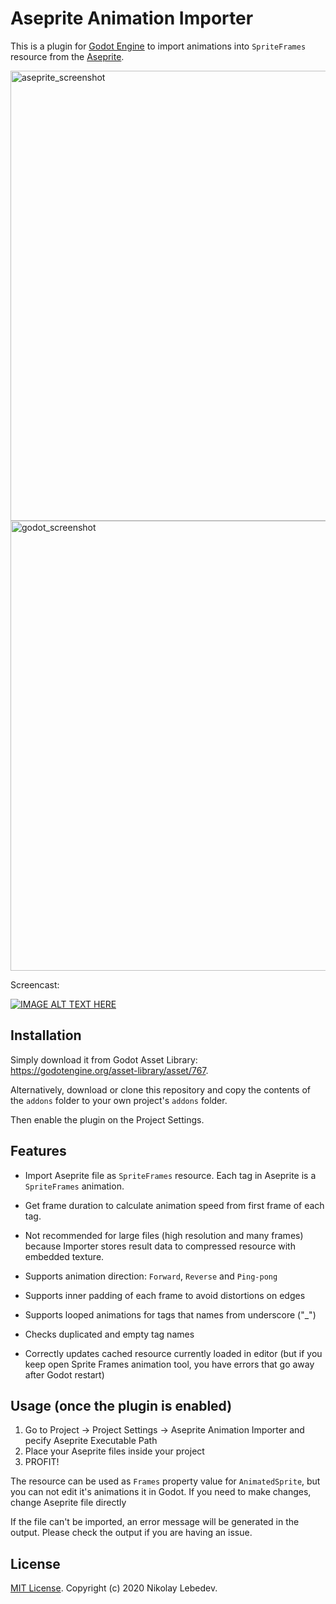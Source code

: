 # Aseprite Animation Importer

This is a plugin for [Godot Engine](https://godotengine.org) to import
animations into `SpriteFrames` resource from the [Aseprite](https://www.aseprite.org/).

<img width="720" alt="aseprite_screenshot" src="https://user-images.githubusercontent.com/7024016/99195066-4b384c80-27a5-11eb-9247-e5a9b1f238eb.png">
<img width="720" alt="godot_screenshot" src="https://user-images.githubusercontent.com/7024016/99195092-6e62fc00-27a5-11eb-8322-0c1535371884.png">

Screencast:

[![IMAGE ALT TEXT HERE](https://img.youtube.com/vi/0UvCWu-14Zg/0.jpg)](https://www.youtube.com/watch?v=0UvCWu-14Zg)

## Installation

Simply download it from Godot Asset Library: https://godotengine.org/asset-library/asset/767.

Alternatively, download or clone this repository and copy the contents of the
`addons` folder to your own project's `addons` folder.

Then enable the plugin on the Project Settings.

## Features

* Import Aseprite file as `SpriteFrames` resource. Each tag in Aseprite is a `SpriteFrames` animation.
* Get frame duration to calculate animation speed from first frame of each tag.

* Not recommended for large files (high resolution and many frames) because Importer stores result data to compressed resource with embedded texture.

* Supports animation direction: `Forward`, `Reverse` and `Ping-pong`
* Supports inner padding of each frame to avoid distortions on edges
* Supports looped animations for tags that names from underscore ("_")
* Checks duplicated and empty tag names
* Correctly updates cached resource currently loaded in editor (but if you keep open Sprite Frames animation tool, you have errors that go away after Godot restart)

## Usage (once the plugin is enabled)

1. Go to Project -> Project Settings -> Aseprite Animation Importer and pecify Aseprite Executable Path
2. Place your Aseprite files inside your project
3. PROFIT!

The resource can be used as `Frames` property value for `AnimatedSprite`, but you can not edit it's animations it in Godot.
If you need to make changes, change Aseprite file directly

If the file can't be imported, an error message will be generated in the output.
Please check the output if you are having an issue.

## License

[MIT License](LICENSE). Copyright (c) 2020 Nikolay Lebedev.